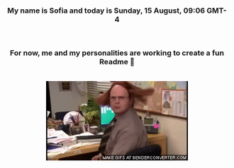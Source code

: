 


<div align="center">
<h3 >My name is Sofia and today is Sunday, 15 August, 09:06 GMT-4</h3><br>
<h3 >For now, me and my personalities are working to create a fun Readme 👋
</h3><br>
<img src='img/dwight.gif' alt='working...'/>
</div>
